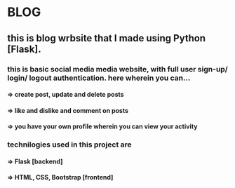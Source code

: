 # BLOG

## this is blog wrbsite that I made using Python [Flask].
### this is basic social media media website, with full user sign-up/ login/ logout authentication. here wherein you can...
#### => create post, update and delete posts
#### => like and dislike and comment on posts
#### => you have your own profile wherein you can view your activity


### technilogies used in this project are 
#### => Flask [backend]
#### => HTML, CSS, Bootstrap [frontend]
